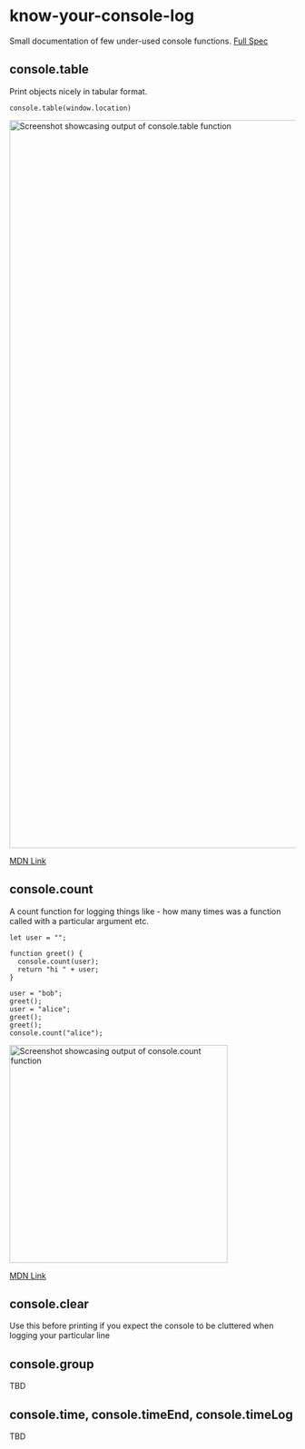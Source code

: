 # know-your-console-log
Small documentation of few under-used console functions. [Full Spec](https://console.spec.whatwg.org/)

## console.table

Print objects nicely in tabular format.

```
console.table(window.location)
```

<img width="1283" alt="Screenshot showcasing output of console.table function" src="https://user-images.githubusercontent.com/1001829/92951031-5906e400-f47b-11ea-80a9-1a883081201a.png">

[MDN Link](https://developer.mozilla.org/en-US/docs/Web/API/Console/table)


## console.count

A count function for logging things like - how many times was a function called with a particular argument etc.

```
let user = "";

function greet() {
  console.count(user);
  return "hi " + user;
}

user = "bob";
greet();
user = "alice";
greet();
greet();
console.count("alice");
```

<img width="384" alt="Screenshot showcasing output of console.count function" src="https://user-images.githubusercontent.com/1001829/92951579-3628ff80-f47c-11ea-8606-33fa0d4b2e1c.png">

[MDN Link](https://developer.mozilla.org/en-US/docs/Web/API/Console/count)

## console.clear

Use this before printing if you expect the console to be cluttered when logging your particular line

## console.group

TBD

## console.time, console.timeEnd, console.timeLog

TBD
